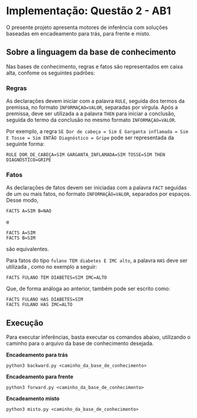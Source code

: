 # **Implementação: Questão 2 - AB1**

O presente projeto apresenta motores de inferência com soluções baseadas em encadeamento
para trás, para frente e misto.

## **Sobre a linguagem da base de conhecimento**

Nas bases de conhecimento, regras e fatos são representados em caixa alta,
confome os seguintes padrões:

### **Regras**

As declarações devem iniciar com a palavra `RULE`, seguida dos termos da premissa,
no formato `INFORMAÇAO=VALOR`, separadas por vírgula. Após a premissa, deve ser utilizada a
a palavra `THEN` para iniciar a conclusão, seguida do termo da conclusão no mesmo 
formato `INFORMAÇAO=VALOR`.

Por exemplo, a regra `SE Dor de cabeça = Sim E Garganta inflamada = Sim E Tosse = Sim
ENTÃO Diagnóstico = Gripe` pode ser representada da seguinte forma:

```
RULE DOR_DE_CABEÇA=SIM GARGANTA_INFLAMADA=SIM TOSSE=SIM THEN DIAGNÓSTICO=GRIPE
```

### **Fatos**

As declarações de fatos devem ser iniciadas com a palavra `FACT` seguidas de um ou mais fatos,
no formato `INFORMAÇÃO=VALOR`, separados por espaços. Desse modo,

```
FACTS A=SIM B=NAO
```
e
```
FACTS A=SIM
FACTS B=SIM
```

são equivalentes.

Para fatos do tipo `fulano TEM diabetes E IMC alto`, a palavra `HAS` deve ser utilizada
, como no exemplo a seguir:

```
FACTS FULANO TEM DIABETES=SIM IMC=ALTO
```

Que, de forma análoga ao anterior, também pode ser escrito como:

```
FACTS FULANO HAS DIABETES=SIM 
FACTS FULANO HAS IMC=ALTO
```

## **Execução**

Para executar inferências, basta executar os comandos abaixo, utilizando
o caminho para o arquivo da base de conhecimento desejada.

**Encadeamento para trás**
```
python3 backward.py <caminho_da_base_de_conhecimento>
```
**Encadeamento para frente**
```
python3 forward.py <caminho_da_base_de_conhecimento>
```

**Encadeamento misto**
```
python3 misto.py <caminho_da_base_de_conhecimento>
```